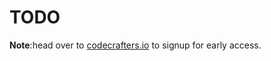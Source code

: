 # TODO

**Note**:head over to [codecrafters.io](https://codecrafters.io) to signup for early access.

